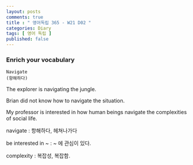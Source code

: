 ```yaml
---
layout: posts
comments: true
title : " 영어독립 365 - W21 D02 "
categories: Diary
tags: [ 영어 독립 ]
published: false
---
```


### Enrich your vocabulary

```text
Navigate
(항해하다)
```

The explorer is navigating the jungle.

Brian did not know how to navigate the situation.

My professor is interested in how human beings navigate the complexities of social life.

navigate
 : 항해하다, 헤쳐나가다

be interested in ~
 : ~ 에 관심이 있다.

complexity
 : 복잡성, 복잡함.
